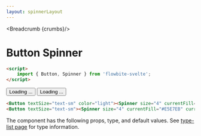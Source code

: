 ```yaml
---
layout: spinnerLayout
---
```


<script>
  import Htwo from '../utils/Htwo.svelte'
  import { Button, Spinner, SpinnerButton, Table, TableDefaultRow, Breadcrumb } from '$lib/index';
  import componentProps from '../props/Button.json'
  // Props table
  let items = componentProps.props
	let propHeader = ['Name', 'Type', 'Default']
	
	let divClass='w-full relative overflow-x-auto shadow-md sm:rounded-lg'

  let crumbs = [
    {
      label:'Home',
      href:'/'
    },
    {
      label:'Spinners',
      href:'/spinners/'
    },
    {
      label:'Button spinner',
      href:'/spinners/button-spinner'
    },
  ]
</script>

<Breadcrumb {crumbs}/>

<h1 class="text-3xl w-full dark:text-white py-8">Button Spinner</h1>

```html
<script>
	import { Button, Spinner } from 'flowbite-svelte';
</script>
```

<Htwo label="Spinner" />

<div class="container w-full rounded-xl my-4 mx-auto bg-gradient-to-r bg-white dark:bg-gray-900 border border-gray-200 dark:border-gray-700 p-2 sm:p-6">

<Button textSize="text-sm" color="light" ><Spinner size="4" currentFill="#E5E7EB" currentColor="#1C64F2" />Loading ...</Button>
<Button textSize="text-sm"><Spinner size="4" currentFill="#E5E7EB" currentColor="#fff" />Loading ...</Button>

</div>

```html
<Button textSize="text-sm" color="light"><Spinner size="4" currentFill="#E5E7EB" currentColor="#1C64F2" />Loading ...</Button>
<Button textSize="text-sm"><Spinner size="4" currentFill="#E5E7EB" currentColor="#fff" />Loading ...</Button>
```

<Htwo label="Props" />

<p>The component has the following props, type, and default values. See <a href="/type-list" class="text-blue-600 hover:underline dark:text-blue-500">type-list page</a> for type information.</p>

<Table header={propHeader} {divClass} >
  <TableDefaultRow {items} rowState='hover' />
</Table>
